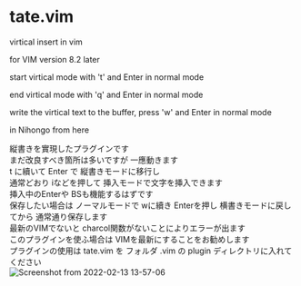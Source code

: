 # tate.vim
virtical insert in vim

for VIM version 8.2 later

start virtical mode with 't' and Enter in normal mode  

end virtical mode with 'q' and Enter in normal mode  

write the virtical text to the buffer, press 'w' and Enter in normal mode  

in Nihongo from here  

縦書きを實現したプラグインです  
まだ改良すべき箇所は多いですが 一應動きます  
t に續いて Enter で 縦書きモードに移行し  
通常どおり iなどを押して 挿入モードで文字を挿入できます  
挿入中のEnterや BSも機能するはずです  
保存したい場合は ノーマルモードで wに續き Enterを押し 横書きモードに戻してから 通常通り保存します  
最新のVIMでないと charcol関数がないことによりエラーが出ます  
このプラグインを使ふ場合は VIMを最新にすることをお勧めします  
プラグインの使用は tate.vim を フォルダ .vim の plugin ディレクトリに入れてください  
![Screenshot from 2022-02-13 13-57-06](https://user-images.githubusercontent.com/12661196/153739536-d664fd0b-9aa9-4e8b-950c-cec34119c189.png)
